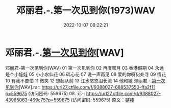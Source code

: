 ﻿---
title: 邓丽君.-.第一次见到你(1973)WAV
date: 2022-10-07 08:22:21
categories: WAV车载音乐、镜像
tags: 华语中文
---
# 邓丽君.-.[第一次见到你](1973)[WAV]

邓丽君-第一次见到你(WAV)
01 第一次见到你
02 再度蜜月
03 香港假期
04 永远是个小娃娃
05 小小水仙花
06 碎心花
07 说一声再见
08 爱的你呀何处寻
09 情花
10 有我不要怕
11 微笑
12 想起从前
13 江水悠悠泪长流
14 他和她
邓丽君.-.[第一次见到你](1973)[WAV].rar: https://url27.ctfile.com/f/9388027-688537550-ffa2f1?p=559675
(访问密码: 559675)
08. 邓-: https://url27.ctfile.com/d/9388027-43965063-469c75?p=559675
(访问密码: 559675)
原文：[链接](https://blog.sina.com.cn/s/blog_1647c7e7601030zsi.html)